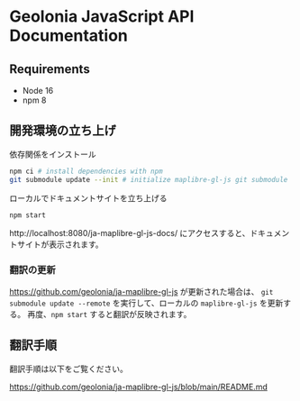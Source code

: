 # Geolonia JavaScript API Documentation

## Requirements

* Node 16
* npm 8


## 開発環境の立ち上げ

依存関係をインストール

```bash
npm ci # install dependencies with npm
git submodule update --init # initialize maplibre-gl-js git submodule
```

ローカルでドキュメントサイトを立ち上げる
```bash
npm start
```

http://localhost:8080/ja-maplibre-gl-js-docs/ にアクセスすると、ドキュメントサイトが表示されます。

### 翻訳の更新

https://github.com/geolonia/ja-maplibre-gl-js が更新された場合は、 `git submodule update --remote` を実行して、ローカルの `maplibre-gl-js` を更新する。
再度、`npm start` すると翻訳が反映されます。

## 翻訳手順

翻訳手順は以下をご覧ください。

https://github.com/geolonia/ja-maplibre-gl-js/blob/main/README.md
